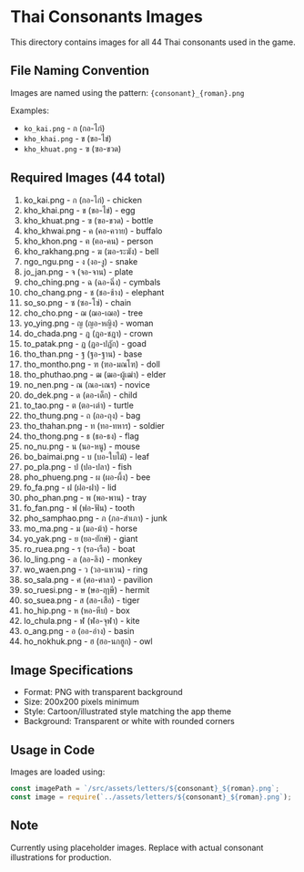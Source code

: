 # Thai Consonants Images

This directory contains images for all 44 Thai consonants used in the game.

## File Naming Convention

Images are named using the pattern: `{consonant}_{roman}.png`

Examples:
- `ko_kai.png` - ก (กอ-ไก่)
- `kho_khai.png` - ข (ขอ-ไข่)
- `kho_khuat.png` - ฃ (ฃอ-ขวด)

## Required Images (44 total)

1. ko_kai.png - ก (กอ-ไก่) - chicken
2. kho_khai.png - ข (ขอ-ไข่) - egg
3. kho_khuat.png - ฃ (ฃอ-ขวด) - bottle
4. kho_khwai.png - ค (คอ-ควาย) - buffalo
5. kho_khon.png - ฅ (ฅอ-คน) - person
6. kho_rakhang.png - ฆ (ฆอ-ระฆัง) - bell
7. ngo_ngu.png - ง (งอ-งู) - snake
8. jo_jan.png - จ (จอ-จาน) - plate
9. cho_ching.png - ฉ (ฉอ-ฉิ่ง) - cymbals
10. cho_chang.png - ช (ชอ-ช้าง) - elephant
11. so_so.png - ซ (ซอ-โซ่) - chain
12. cho_cho.png - ฌ (ฌอ-เฌอ) - tree
13. yo_ying.png - ญ (ญอ-หญิง) - woman
14. do_chada.png - ฎ (ฎอ-ชฎา) - crown
15. to_patak.png - ฏ (ฏอ-ปฏัก) - goad
16. tho_than.png - ฐ (ฐอ-ฐาน) - base
17. tho_montho.png - ฑ (ฑอ-มณโฑ) - doll
18. tho_phuthao.png - ฒ (ฒอ-ผู้เฒ่า) - elder
19. no_nen.png - ณ (ณอ-เณร) - novice
20. do_dek.png - ด (ดอ-เด็ก) - child
21. to_tao.png - ต (ตอ-เต่า) - turtle
22. tho_thung.png - ถ (ถอ-ถุง) - bag
23. tho_thahan.png - ท (ทอ-ทหาร) - soldier
24. tho_thong.png - ธ (ธอ-ธง) - flag
25. no_nu.png - น (นอ-หนู) - mouse
26. bo_baimai.png - บ (บอ-ใบไม้) - leaf
27. po_pla.png - ป (ปอ-ปลา) - fish
28. pho_phueng.png - ผ (ผอ-ผึ้ง) - bee
29. fo_fa.png - ฝ (ฝอ-ฝา) - lid
30. pho_phan.png - พ (พอ-พาน) - tray
31. fo_fan.png - ฟ (ฟอ-ฟัน) - tooth
32. pho_samphao.png - ภ (ภอ-สำเภา) - junk
33. mo_ma.png - ม (มอ-ม้า) - horse
34. yo_yak.png - ย (ยอ-ยักษ์) - giant
35. ro_ruea.png - ร (รอ-เรือ) - boat
36. lo_ling.png - ล (ลอ-ลิง) - monkey
37. wo_waen.png - ว (วอ-แหวน) - ring
38. so_sala.png - ศ (ศอ-ศาลา) - pavilion
39. so_ruesi.png - ษ (ษอ-ฤาษี) - hermit
40. so_suea.png - ส (สอ-เสือ) - tiger
41. ho_hip.png - ห (หอ-หีบ) - box
42. lo_chula.png - ฬ (ฬอ-จุฬา) - kite
43. o_ang.png - อ (ออ-อ่าง) - basin
44. ho_nokhuk.png - ฮ (ฮอ-นกฮูก) - owl

## Image Specifications

- Format: PNG with transparent background
- Size: 200x200 pixels minimum
- Style: Cartoon/illustrated style matching the app theme
- Background: Transparent or white with rounded corners

## Usage in Code

Images are loaded using:
```javascript
const imagePath = `/src/assets/letters/${consonant}_${roman}.png`;
const image = require(`../assets/letters/${consonant}_${roman}.png`);
```

## Note

Currently using placeholder images. Replace with actual consonant illustrations for production.
